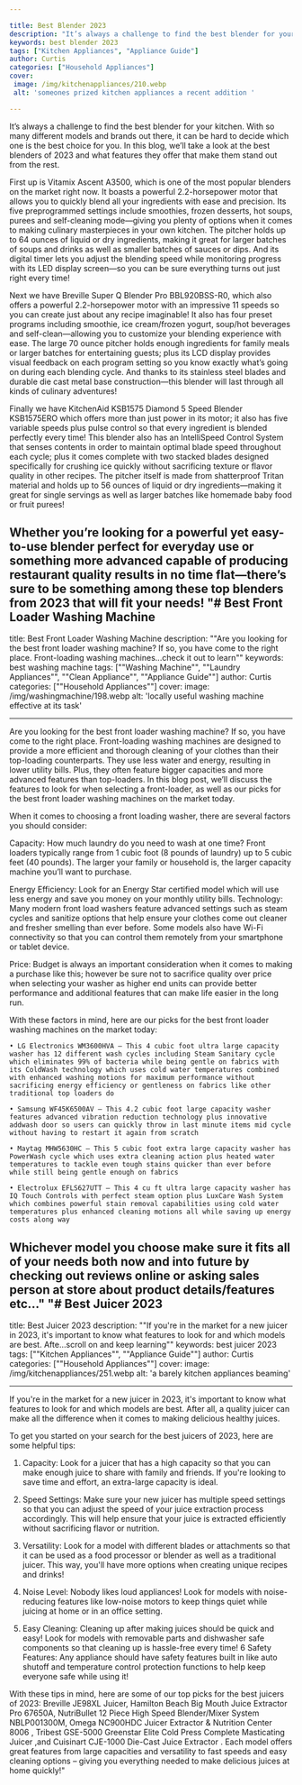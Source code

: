 ```yaml
---

title: Best Blender 2023
description: "It’s always a challenge to find the best blender for your kitchen. With so many different models and brands out there, it can be h...you wont regret reading on"
keywords: best blender 2023
tags: ["Kitchen Appliances", "Appliance Guide"]
author: Curtis
categories: ["Household Appliances"]
cover: 
 image: /img/kitchenappliances/210.webp
 alt: 'someones prized kitchen appliances a recent addition '

---
```


It’s always a challenge to find the best blender for your kitchen. With so many different models and brands out there, it can be hard to decide which one is the best choice for you. In this blog, we’ll take a look at the best blenders of 2023 and what features they offer that make them stand out from the rest.

First up is Vitamix Ascent A3500, which is one of the most popular blenders on the market right now. It boasts a powerful 2.2-horsepower motor that allows you to quickly blend all your ingredients with ease and precision. Its five preprogrammed settings include smoothies, frozen desserts, hot soups, purees and self-cleaning mode—giving you plenty of options when it comes to making culinary masterpieces in your own kitchen. The pitcher holds up to 64 ounces of liquid or dry ingredients, making it great for larger batches of soups and drinks as well as smaller batches of sauces or dips. And its digital timer lets you adjust the blending speed while monitoring progress with its LED display screen—so you can be sure everything turns out just right every time!

Next we have Breville Super Q Blender Pro BBL920BSS-R0, which also offers a powerful 2.2-horsepower motor with an impressive 11 speeds so you can create just about any recipe imaginable! It also has four preset programs including smoothie, ice cream/frozen yogurt, soup/hot beverages and self-clean—allowing you to customize your blending experience with ease. The large 70 ounce pitcher holds enough ingredients for family meals or larger batches for entertaining guests; plus its LCD display provides visual feedback on each program setting so you know exactly what’s going on during each blending cycle. And thanks to its stainless steel blades and durable die cast metal base construction—this blender will last through all kinds of culinary adventures! 

Finally we have KitchenAid KSB1575 Diamond 5 Speed Blender KSB1575ERO which offers more than just power in its motor; it also has five variable speeds plus pulse control so that every ingredient is blended perfectly every time! This blender also has an IntelliSpeed Control System that senses contents in order to maintain optimal blade speed throughout each cycle; plus it comes complete with two stacked blades designed specifically for crushing ice quickly without sacrificing texture or flavor quality in other recipes. The pitcher itself is made from shatterproof Tritan material and holds up to 56 ounces of liquid or dry ingredients—making it great for single servings as well as larger batches like homemade baby food or fruit purees! 

Whether you’re looking for a powerful yet easy-to-use blender perfect for everyday use or something more advanced capable of producing restaurant quality results in no time flat—there’s sure to be something among these top blenders from 2023 that will fit your needs!
"# Best Front Loader Washing Machine
---

title: Best Front Loader Washing Machine
description: ""Are you looking for the best front loader washing machine? If so, you have come to the right place. Front-loading washing machines...check it out to learn""
keywords: best washing machine
tags: [""Washing Machine"", ""Laundry Appliances"", ""Clean Appliance"", ""Appliance Guide""]
author: Curtis
categories: [""Household Appliances""]
cover: 
 image: /img/washingmachine/198.webp
 alt: 'locally useful washing machine effective at its task'

---

Are you looking for the best front loader washing machine? If so, you have come to the right place. Front-loading washing machines are designed to provide a more efficient and thorough cleaning of your clothes than their top-loading counterparts. They use less water and energy, resulting in lower utility bills. Plus, they often feature bigger capacities and more advanced features than top-loaders. In this blog post, we’ll discuss the features to look for when selecting a front-loader, as well as our picks for the best front loader washing machines on the market today.

When it comes to choosing a front loading washer, there are several factors you should consider:

Capacity: How much laundry do you need to wash at one time? Front loaders typically range from 1 cubic foot (8 pounds of laundry) up to 5 cubic feet (40 pounds). The larger your family or household is, the larger capacity machine you’ll want to purchase. 

Energy Efficiency: Look for an Energy Star certified model which will use less energy and save you money on your monthly utility bills. 
Technology: Many modern front load washers feature advanced settings such as steam cycles and sanitize options that help ensure your clothes come out cleaner and fresher smelling than ever before. Some models also have Wi-Fi connectivity so that you can control them remotely from your smartphone or tablet device. 

Price: Budget is always an important consideration when it comes to making a purchase like this; however be sure not to sacrifice quality over price when selecting your washer as higher end units can provide better performance and additional features that can make life easier in the long run. 

 With these factors in mind, here are our picks for the best front loader washing machines on the market today:

	• LG Electronics WM3600HVA – This 4 cubic foot ultra large capacity washer has 12 different wash cycles including Steam Sanitary cycle which eliminates 99% of bacteria while being gentle on fabrics with its ColdWash technology which uses cold water temperatures combined with enhanced washing motions for maximum performance without sacrificing energy efficiency or gentleness on fabrics like other traditional top loaders do 

	• Samsung WF45K6500AV – This 4.2 cubic foot large capacity washer features advanced vibration reduction technology plus innovative addwash door so users can quickly throw in last minute items mid cycle without having to restart it again from scratch 

	• Maytag MHW5630HC – This 5 cubic foot extra large capacity washer has PowerWash cycle which uses extra cleaning action plus heated water temperatures to tackle even tough stains quicker than ever before while still being gentle enough on fabrics 

	• Electrolux EFLS627UTT – This 4 cu ft ultra large capacity washer has IQ Touch Controls with perfect steam option plus LuxCare Wash System which combines powerful stain removal capabilities using cold water temperatures plus enhanced cleaning motions all while saving up energy costs along way 

 Whichever model you choose make sure it fits all of your needs both now and into future by checking out reviews online or asking sales person at store about product details/features etc…"
"# Best Juicer 2023
---

title: Best Juicer 2023
description: ""If you're in the market for a new juicer in 2023, it's important to know what features to look for and which models are best. Afte...scroll on and keep learning""
keywords: best juicer 2023
tags: [""Kitchen Appliances"", ""Appliance Guide""]
author: Curtis
categories: [""Household Appliances""]
cover: 
 image: /img/kitchenappliances/251.webp
 alt: 'a barely kitchen appliances beaming'

---

If you're in the market for a new juicer in 2023, it's important to know what features to look for and which models are best. After all, a quality juicer can make all the difference when it comes to making delicious healthy juices. 

To get you started on your search for the best juicers of 2023, here are some helpful tips: 

1. Capacity: Look for a juicer that has a high capacity so that you can make enough juice to share with family and friends. If you're looking to save time and effort, an extra-large capacity is ideal. 

2. Speed Settings: Make sure your new juicer has multiple speed settings so that you can adjust the speed of your juice extraction process accordingly. This will help ensure that your juice is extracted efficiently without sacrificing flavor or nutrition. 

3. Versatility: Look for a model with different blades or attachments so that it can be used as a food processor or blender as well as a traditional juicer. This way, you'll have more options when creating unique recipes and drinks! 

4. Noise Level: Nobody likes loud appliances! Look for models with noise-reducing features like low-noise motors to keep things quiet while juicing at home or in an office setting. 

5. Easy Cleaning: Cleaning up after making juices should be quick and easy! Look for models with removable parts and dishwasher safe components so that cleaning up is hassle-free every time! 
 								 6 Safety Features: Any appliance should have safety features built in like auto shutoff and temperature control protection functions to help keep everyone safe while using it! 

With these tips in mind, here are some of our top picks for the best juicers of 2023: Breville JE98XL Juicer, Hamilton Beach Big Mouth Juice Extractor Pro 67650A, NutriBullet 12 Piece High Speed Blender/Mixer System NBLP001300M, Omega NC900HDC Juicer Extractor & Nutrition Center 8006 , Tribest GSE-5000 Greenstar Elite Cold Press Complete Masticating Juicer ,and Cuisinart CJE-1000 Die-Cast Juice Extractor . Each model offers great features from large capacities and versatility to fast speeds and easy cleaning options – giving you everything needed to make delicious juices at home quickly!"
